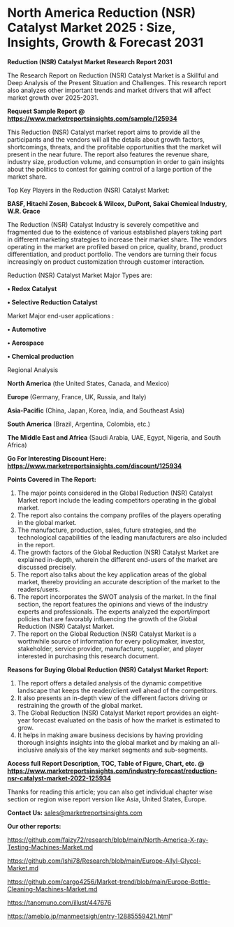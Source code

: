 # North America Reduction (NSR) Catalyst Market 2025 : Size, Insights, Growth & Forecast 2031

<strong>Reduction (NSR) Catalyst Market Research Report 2031</strong>

The Research Report on Reduction (NSR) Catalyst Market is a Skillful and Deep Analysis of the Present Situation and Challenges. This research report also analyzes other important trends and market drivers that will affect market growth over 2025-2031.

<strong>Request Sample Report @ <a href=https://www.marketreportsinsights.com/sample/125934>https://www.marketreportsinsights.com/sample/125934</a></strong>

This Reduction (NSR) Catalyst market report aims to provide all the participants and the vendors will all the details about growth factors, shortcomings, threats, and the profitable opportunities that the market will present in the near future. The report also features the revenue share, industry size, production volume, and consumption in order to gain insights about the politics to contest for gaining control of a large portion of the market share.

Top Key Players in the Reduction (NSR) Catalyst Market:

<strong>BASF, Hitachi Zosen, Babcock & Wilcox, DuPont, Sakai Chemical Industry, W.R. Grace</strong>

The Reduction (NSR) Catalyst Industry is severely competitive and fragmented due to the existence of various established players taking part in different marketing strategies to increase their market share. The vendors operating in the market are profiled based on price, quality, brand, product differentiation, and product portfolio. The vendors are turning their focus increasingly on product customization through customer interaction.

Reduction (NSR) Catalyst Market Major Types are:

<strong>• Redox Catalyst

• Selective Reduction Catalyst</strong>

Market Major end-user applications :

<strong>• Automotive

• Aerospace

• Chemical production</strong>

Regional Analysis

</u><strong><b>North America</b></strong> (the United States, Canada, and Mexico)

<strong><b>Europe </b></strong>(Germany, France, UK, Russia, and Italy)

<strong><b>Asia-Pacific</b></strong> (China, Japan, Korea, India, and Southeast Asia)

<strong><b>South America</b></strong> (Brazil, Argentina, Colombia, etc.)

<strong><b>The Middle East and Africa</b></strong> (Saudi Arabia, UAE, Egypt, Nigeria, and South Africa)

<strong>Go For Interesting Discount Here: <a href=https://www.marketreportsinsights.com/discount/125934>https://www.marketreportsinsights.com/discount/125934</a></strong>

<strong>Points Covered in The Report:</strong>
<ol>
  <li>The major points considered in the Global Reduction (NSR) Catalyst Market report include the leading competitors operating in the global market.</li>
  <li>The report also contains the company profiles of the players operating in the global market.</li>
  <li>The manufacture, production, sales, future strategies, and the technological capabilities of the leading manufacturers are also included in the report.</li>
  <li>The growth factors of the Global Reduction (NSR) Catalyst Market are explained in-depth, wherein the different end-users of the market are discussed precisely.</li>
  <li>The report also talks about the key application areas of the global market, thereby providing an accurate description of the market to the readers/users.</li>
  <li>The report incorporates the SWOT analysis of the market. In the final section, the report features the opinions and views of the industry experts and professionals. The experts analyzed the export/import policies that are favorably influencing the growth of the Global Reduction (NSR) Catalyst Market.</li>
  <li>The report on the Global Reduction (NSR) Catalyst Market is a worthwhile source of information for every policymaker, investor, stakeholder, service provider, manufacturer, supplier, and player interested in purchasing this research document.</li>
</ol>
<strong>Reasons for Buying Global Reduction (NSR) Catalyst Market Report:</strong>

<ol>
  <li>The report offers a detailed analysis of the dynamic competitive landscape that keeps the reader/client well ahead of the competitors.</li>
  <li>It also presents an in-depth view of the different factors driving or restraining the growth of the global market.</li>
  <li>The Global Reduction (NSR) Catalyst Market report provides an eight-year forecast evaluated on the basis of how the market is estimated to grow.</li>
  <li>It helps in making aware business decisions by having providing thorough insights insights into the global market and by making an all-inclusive analysis of the key market segments and sub-segments.</li>
</ol>
<strong>Access full Report Description, TOC, Table of Figure, Chart, etc. @ <a href=https://www.marketreportsinsights.com/industry-forecast/reduction-nsr-catalyst-market-2022-125934>https://www.marketreportsinsights.com/industry-forecast/reduction-nsr-catalyst-market-2022-125934</a></strong>


Thanks for reading this article; you can also get individual chapter wise section or region wise report version like Asia, United States, Europe.

<strong>Contact Us:</strong>
sales@marketreportsinsights.com

<strong>Our other reports:</strong>

<a href=https://github.com/faizy72/research/blob/main/North-America-X-ray-Testing-Machines-Market.md>https://github.com/faizy72/research/blob/main/North-America-X-ray-Testing-Machines-Market.md</a>

<a href=https://github.com/Ishi78/Research/blob/main/Europe-Allyl-Glycol-Market.md>https://github.com/Ishi78/Research/blob/main/Europe-Allyl-Glycol-Market.md</a>

<a href=https://github.com/cargo4256/Market-trend/blob/main/Europe-Bottle-Cleaning-Machines-Market.md>https://github.com/cargo4256/Market-trend/blob/main/Europe-Bottle-Cleaning-Machines-Market.md</a>

<a href=https://tanomuno.com/illust/447676>https://tanomuno.com/illust/447676</a>

<a href=https://ameblo.jp/manmeetsigh/entry-12885559421.html>https://ameblo.jp/manmeetsigh/entry-12885559421.html</a>"

